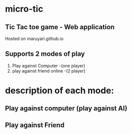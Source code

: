 # micro-tic

## Tic Tac toe game - Web application
 Hosted on maruyari.github.io
 
 ## Supports 2 modes of play
 1. Play against Computer -(one player)
 2. play against friend online -(2 player)
 
 # description of each mode:
 
 ## Play against computer (play against AI)
 
 
 ## Play against Friend 
 
